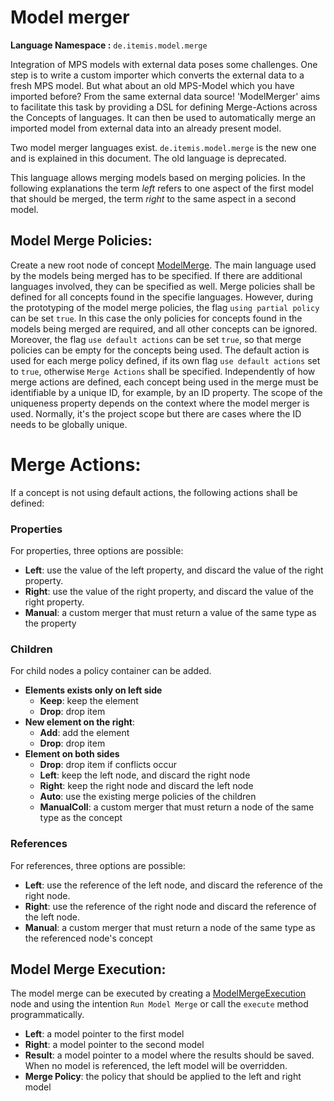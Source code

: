 # Model merger

**Language Namespace :** `de.itemis.model.merge`

Integration of MPS models with external data poses some challenges. One step is to write a custom importer which converts
the external data to a fresh MPS model. But what about an old MPS-Model which you have imported before? From the same external data source! 'ModelMerger' aims to facilitate this task by providing a DSL for defining Merge-Actions across the Concepts of languages. It can then be used to automatically merge an imported model from external data into an already present model.

Two model merger languages exist. `de.itemis.model.merge` is the new one and is explained in this document. The old
language is deprecated.

This language allows merging models based on merging policies. In the following explanations the term *left* refers to
 one aspect of the first model that should be merged, the term *right* to the same aspect in a second model. 
 
## Model Merge Policies:

Create a new root node of concept [ModelMerge](http://127.0.0.1:63320/node?ref=r%3A58892eeb-9059-4684-af0a-e0f5f7f9800d%28de.itemis.model.merge.structure%29%2F1912777765298163335). The main language used by the models being merged has to be specified. If there are additional languages involved, they can be specified as well. Merge policies shall be defined for all concepts found in the specifie languages. However, during the prototyping of the model merge policies, the flag `using partial policy` can be set `true`. In this case the only policies for concepts found in the models being merged are required, and all other concepts can be ignored. Moreover, the flag `use default actions` can be set `true`, so that merge policies can be empty for the concepts being used. The default action is used for each merge policy defined, if its own flag `use default actions` set to `true`, otherwise `Merge Actions` shall be specified. Independently of how merge actions are defined, each concept being used in the merge must be identifiable by a unique ID, for example, by an ID property. The scope of the uniqueness property depends on the context where the model merger is used. Normally, it's the project scope but there are cases where the ID needs to be globally unique. 

# Merge Actions:

If a concept is not using default actions, the following actions shall be defined:

### Properties

For properties, three options are possible: 

- **Left**: use the value of the left property, and discard the value of the right property.
- **Right**: use the value of the right property, and discard the value of the right property.
- **Manual**: a custom merger that must return a value of the same type as the property

### Children

For child nodes a policy container can be added.

- **Elements exists only on left side** 
    - **Keep**: keep the element
    - **Drop**: drop item
- **New element on the right**: 
    - **Add**: add the element
    - **Drop**: drop item
- **Element on both sides**
    - **Drop**: drop item if conflicts occur
    - **Left**: keep the left node, and discard the right node
    - **Right**: keep the right node and discard the left node
    - **Auto**: use the existing merge policies of the children
    - **ManualColl**: a custom merger that must return a node of the same type as the concept

### References

For references, three options are possible:

- **Left**: use the reference of the left node, and discard the reference of the right node.
- **Right**: use the reference of the right node and discard the reference of the left node.
- **Manual**: a custom merger that must return a node of the same type as the referenced node's concept

## Model Merge Execution:

The model merge can be executed by creating a [ModelMergeExecution](http://127.0.0.1:63320/node?ref=r%3A58892eeb-9059-4684-af0a-e0f5f7f9800d%28de.itemis.model.merge.structure%29%2F6402745832171993510) node and using the intention `Run Model Merge` or call the `execute` method 
programmatically.

- **Left**: a model pointer to the first model
- **Right**: a model pointer to the second model
- **Result**: a model pointer to a model where the results should be saved. When no model is referenced, the left model
 will be overridden.
- **Merge Policy**: the policy that should be applied to the left and right model

